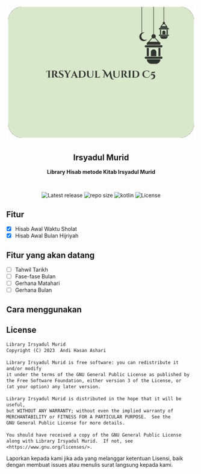 <p align="center">
  <img src="./img/ic_banner.png" alt="Library Irsyadul Murid" />
</p>

<h2 align="center"><b>Irsyadul Murid</b></h2>
<p align="center">
  <b>Library Hisab metode Kitab Irsyadul Murid</b>
<p><br>

<p align="center">
  <img src="https://img.shields.io/github/v/release/andihsan97/lib-hisab-irsyadulmurid?include_releases&amp;label=latest%20release&style=for-the-badge&color=green" alt="Latest release">
  <img src="https://img.shields.io/github/repo-size/andihasan97/lib-hisab-irsyadulmurid?style=for-the-badge&color=green" alt="repo size">
  <img src="https://img.shields.io/badge/Kotlin-C116E3?&style=for-the-badge&logo=kotlin&logoColor=white" alt="kotlin">
  <img src="https://img.shields.io/github/license/andihasan97/lib-hisab-irsyadulmurid?color=blue&style=for-the-badge" alt="License"></p>
</p>

## Fitur

- [x] Hisab Awal Waktu Sholat
- [x] Hisab Awal Bulan Hijriyah

## Fitur yang akan datang

- [ ] Tahwil Tarikh
- [ ] Fase-fase Bulan
- [ ] Gerhana Matahari
- [ ] Gerhana Bulan

## Cara menggunakan

## License

```
Library Irsyadul Murid
Copyright (C) 2023  Andi Hasan Ashari

Library Irsyadul Murid is free software: you can redistribute it and/or modify
it under the terms of the GNU General Public License as published by
the Free Software Foundation, either version 3 of the License, or
(at your option) any later version.

Library Irsyadul Murid is distributed in the hope that it will be useful,
but WITHOUT ANY WARRANTY; without even the implied warranty of
MERCHANTABILITY or FITNESS FOR A PARTICULAR PURPOSE.  See the
GNU General Public License for more details.

You should have received a copy of the GNU General Public License
along with Library Irsyadul Murid.  If not, see <https://www.gnu.org/licenses/>.
```
Laporkan kepada kami jika ada yang melanggar ketentuan Lisensi, baik dengan membuat issues atau menulis surat langsung kepada kami.
